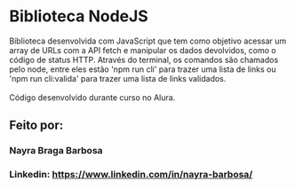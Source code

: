 # Biblioteca NodeJS

Biblioteca desenvolvida com JavaScript que tem como objetivo acessar um array de URLs com a API fetch e manipular os dados devolvidos, como o código de status HTTP. Através do terminal, os comandos são chamados pelo node, entre eles estão 'npm run cli' para trazer uma lista de links ou 'npm run cli:valida' para trazer uma lista de links validados. 
<br><br>Código desenvolvido durante curso no Alura.

## Feito por:

### Nayra Braga Barbosa

### Linkedin: https://www.linkedin.com/in/nayra-barbosa/


